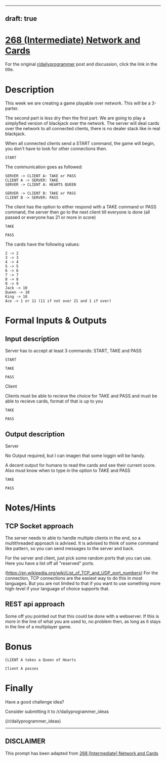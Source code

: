 ---
draft: true
----

# [268 (Intermediate) Network and Cards](https://www.reddit.com/r/dailyprogrammer/comments/4kz0e0/20160525_challenge_268_intermediate_network_and/)

For the original [r/dailyprogrammer](https://www.reddit.com/r/dailyprogrammer/) post and discussion, click the link in the title.

# Description
This week we are creating a game playable over network. This will be a 3-parter.

The second part is less dry then the first part. We are going to play a simplyfied version of blackjack over the network.
The server will deal cards over the network to all connected clients, there is no dealer stack like in real blackjack.

When all connected clients send a START command, the game will begin, you don't have to look for other connections then.


```
START
```
The communication goes as followed:


```
SERVER -> CLIENT A: TAKE or PASS
CLIENT A -> SERVER: TAKE
SERVER -> CLIENT A: HEARTS QUEEN

SERVER -> CLIENT B: TAKE or PASS
CLIENT B -> SERVER: PASS
```
The client has the option to either respond with a TAKE command or PASS command, the server then go to the next client till everyone is done (all passed or everyone has 21 or more in score)


```
TAKE
```

```
PASS
```
The cards have the following values:


```
2 -> 2
3 -> 3
4 -> 4
5 -> 5
6 -> 6
7 -> 7
8 -> 8
9 -> 9
Jack -> 10
Queen -> 10
King -> 10
Ace -> 1 or 11 (11 if not over 21 and 1 if over)
```
# Formal Inputs & Outputs
## Input description
Server has to accept at least 3 commands: START, TAKE and PASS


```
START
```

```
TAKE
```

```
PASS
```
Client

Clients must be able to recieve the choice for TAKE and PASS and must be able to recieve cards, format of that is up to you


```
TAKE
```

```
PASS
```
## Output description
Server

No Output required, but I can imagen that some loggin will be handy.

A decent output for humans to read the cards and see their current score.
Also must know when to type in the option to TAKE and PASS


```
TAKE
```

```
PASS
```
# Notes/Hints
## TCP Socket approach
The server needs to able to handle multiple clients in the end, so a multithreaded approach is advised.
It is advised to think of some command like pattern, so you can send messages to the server and back.

For the server and client, just pick some random ports that you can use. Here you have a list off all "reserved" ports.

(https://en.wikipedia.org/wiki/List_of_TCP_and_UDP_port_numbers)
For the connection, TCP connections are the easiest way to do this in most languages. But you are not limited to that if you want to use something more high-level if your language of choice supports that.

## REST api approach
Some off you pointed out that this could be done with a webserver. If this is more in the line of what you are used to, no problem then, as long as it stays in the line of a multiplayer game.

# Bonus

```
CLIENT A takes a Queen of Hearts
```

```
Client A passes
```
# Finally
Have a good challenge idea?

Consider submitting it to /r/dailyprogrammer_ideas

(/r/dailyprogrammer_ideas)

----
## **DISCLAIMER**
This prompt has been adapted from [268 [Intermediate] Network and Cards](https://www.reddit.com/r/dailyprogrammer/comments/4kz0e0/20160525_challenge_268_intermediate_network_and/
)
